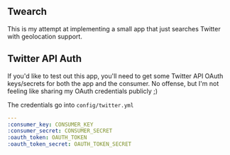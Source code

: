 ## Twearch

This is my attempt at implementing a small app that just searches Twitter
with geolocation support.

## Twitter API Auth

If you'd like to test out this app, you'll need to get some Twitter API OAuth keys/secrets
for both the app and the consumer. No offense, but I'm not feeling like sharing
my OAuth credentials publicly ;)

The credentials go into ```config/twitter.yml```

```yaml
---
:consumer_key: CONSUMER_KEY
:consumer_secret: CONSUMER_SECRET
:oauth_token: OAUTH_TOKEN
:oauth_token_secret: OAUTH_TOKEN_SECRET

```
